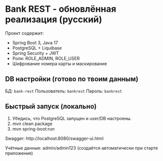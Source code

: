 # Bank REST - обновлённая реализация (русский)

Проект содержит:
- Spring Boot 3, Java 17
- PostgreSQL + Liquibase
- Spring Security + JWT
- Роли: ROLE_ADMIN, ROLE_USER
- Шифрование номера карты и маскирование

## DB настройки (готово по твоим данным)
БД: `bank-rest`
Пользователь: `bankrest`
Пароль: `bankrest`

## Быстрый запуск (локально)
1. Убедись, что PostgreSQL запущен и user/DB настроены.
2. mvn clean package
3. mvn spring-boot:run

Swagger: http://localhost:8080/swagger-ui.html

Учётные данные: admin/admin123 (создаётся автоматически при старте приложения)
